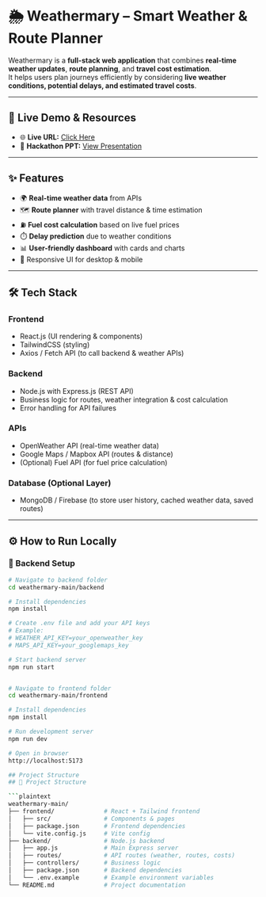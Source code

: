 # 🌦️ Weathermary – Smart Weather & Route Planner  

Weathermary is a **full-stack web application** that combines **real-time weather updates**, **route planning**, and **travel cost estimation**.  
It helps users plan journeys efficiently by considering **live weather conditions, potential delays, and estimated travel costs**.  

---

## 🔗 Live Demo & Resources
- 🌐 **Live URL:** [Click Here](https://vercel-frontend-nine-topaz.vercel.app/)  
- 📑 **Hackathon PPT:** [View Presentation](https://docs.google.com/presentation/d/15QfzGMapsxUORMl4FlOzoMDB-1M1YO3g/edit?usp=drive_link&ouid=101371929165342517171&rtpof=true&sd=true) 


---

## ✨ Features
- 🌍 **Real-time weather data** from APIs  
- 🗺️ **Route planner** with travel distance & time estimation  
- ⛽ **Fuel cost calculation** based on live fuel prices  
- ⏱️ **Delay prediction** due to weather conditions  
- 📊 **User-friendly dashboard** with cards and charts  
- 📱 Responsive UI for desktop & mobile  

---

## 🛠️ Tech Stack  

### **Frontend**
- React.js (UI rendering & components)  
- TailwindCSS (styling)  
- Axios / Fetch API (to call backend & weather APIs)  

### **Backend**
- Node.js with Express.js (REST API)  
- Business logic for routes, weather integration & cost calculation  
- Error handling for API failures  

### **APIs**
- OpenWeather API (real-time weather data)  
- Google Maps / Mapbox API (routes & distance)  
- (Optional) Fuel API (for fuel price calculation)  

### **Database (Optional Layer)**
- MongoDB / Firebase (to store user history, cached weather data, saved routes)  

---

## ⚙️ How to Run Locally  

### 🔹 Backend Setup
```bash
# Navigate to backend folder
cd weathermary-main/backend

# Install dependencies
npm install

# Create .env file and add your API keys
# Example:
# WEATHER_API_KEY=your_openweather_key
# MAPS_API_KEY=your_googlemaps_key

# Start backend server
npm run start


# Navigate to frontend folder
cd weathermary-main/frontend

# Install dependencies
npm install

# Run development server
npm run dev

# Open in browser
http://localhost:5173

## Project Structure
## 📂 Project Structure

```plaintext
weathermary-main/
├── frontend/              # React + Tailwind frontend
│   ├── src/               # Components & pages
│   ├── package.json       # Frontend dependencies
│   └── vite.config.js     # Vite config
├── backend/               # Node.js backend
│   ├── app.js             # Main Express server
│   ├── routes/            # API routes (weather, routes, costs)
│   ├── controllers/       # Business logic
│   ├── package.json       # Backend dependencies
│   └── .env.example       # Example environment variables
└── README.md              # Project documentation



